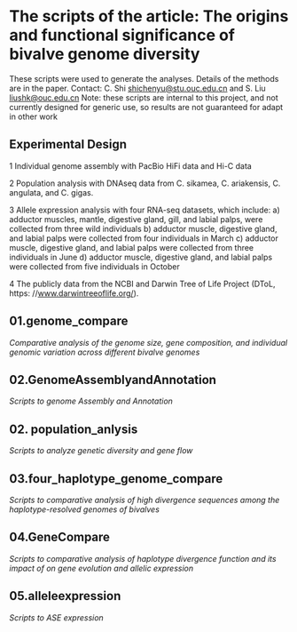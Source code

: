 # The scripts of the article: The origins and functional significance of bivalve genome diversity
These scripts were used to generate the analyses.
Details of the methods are in the paper.
Contact: C. Shi <shichenyu@stu.ouc.edu.cn> and S. Liu <liushk@ouc.edu.cn>
Note: these scripts are internal to this project, and not currently designed for generic use, so results are not guaranteed for adapt in other work

## Experimental Design
1 Individual genome assembly with PacBio HiFi data and Hi-C data

2 Population analysis with DNAseq data from C. sikamea, C. ariakensis, C. angulata, and C. gigas.

3 Allele expression analysis with four RNA-seq datasets, which include:
 a) adductor muscles, mantle, digestive gland, gill, and labial palps, were collected from three wild individuals
 b) adductor muscle, digestive gland, and labial palps were collected from four individuals in March
 c) adductor muscle, digestive gland, and labial palps were collected from three individuals in June
 d) adductor muscle, digestive gland, and labial palps were collected from five individuals in October

4 The publicly data from the NCBI and Darwin Tree of Life Project (DToL, https: //www.darwintreeoflife.org/).

## 01.genome_compare
*Comparative analysis of the genome size, gene composition, and individual genomic variation across different bivalve genomes*

## 02.GenomeAssemblyandAnnotation
*Scripts to genome Assembly and Annotation*

## 02. population_anlysis
*Scripts to analyze genetic diversity and gene flow*

## 03.four_haplotype_genome_compare
*Scripts to comparative analysis of high divergence sequences among the haplotype-resolved genomes of bivalves*

## 04.GeneCompare
*Scripts to comparative analysis of haplotype divergence function and its impact of on gene evolution and allelic expression*

## 05.alleleexpression
*Scripts to ASE expression*
